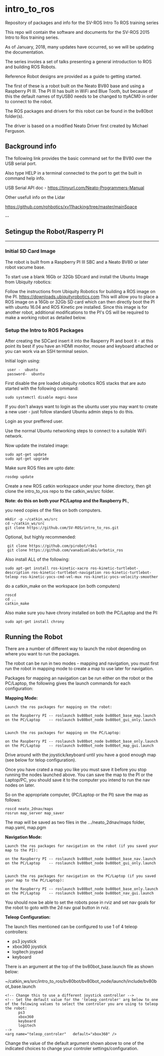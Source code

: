 # intro_to_ros
Repository of packages and info for the SV-ROS Intro To ROS training series

This repo will contain the software and documents for the SV-ROS 2015 Intro to Ros training series.

As of January, 2018, many updates have occurred, so we will be updating the documentation.

The series involes a set of talks presenting a general introduction to ROS and building ROS Robots.

Reference Robot designs are provided as a guide to getting started.

The first of these is a robot built on the Neato BV80 base and using a Raspberry PI III. The PI III has built in WiFi and Blue Tooth, but because of this the default names of ttyUSB0  needs to be changed to ttyACM0 in order to connect to the robot.

The ROS packages and drivers for this robot can be found in the bv80bot folder(s).

The driver is based on a modified Neato Driver first created by Michael Ferguson.


## Background info
The following link provides the basic command set for the BV80 over the USB serial port.

Also type HELP in a terminal connected to the port to get the built in command help info.

USB Serial API doc - https://tinyurl.com/Neato-Programmers-Manual

Other usefull info on the Lidar

https://github.com/rohbotics/xv11hacking/tree/master/mainSpace

--
## Setingup the Robot/Rasperry PI
-------

### Initial SD Card Image

  The robot is built from a Raspberry PI III SBC and a Neato BV80 or later robot vacume base.
  
  To start use a blank 16Gb or 32Gb SDcard and install the Ubuntu Image from Ubiquity robotics:
  
  Follow the instructions from Ubiquity Robotics for building a ROS image on the PI.
  https://downloads.ubiquityrobotics.com   This will allow you to place a ROS image on a 16Gb or 32Gb SD card which can 
  then directly boot the PI with ubuntu 16.04 and ROS Kinetic pre installed. Since this image is for another robot, 
  additional modifications to the PI's OS will be required to make a working robot as detailed below.
  
 ### Setup the Intro to ROS Packages 
 
After creating the SDCard insert it into the Rasperry PI and boot it - at this point its best if you have an HDMI monitor, mouse and keyboard attached or you can work via an SSH terminal sesion.
 
Initial login using:

     user -  ubuntu      
     password-  ubuntu
     
First disable the pre loaded ubiquity robotics ROS stacks that are auto started with the following command:

```sudo systemctl disable magni-base```

If you don't always want to login as the ubuntu user you may want to create a new user - just follow standard Ubuntu admin steps to do this.

Login as your preffered user.

Use the normal Ubuntu networking steps to connect to a suitable WiFi network.

Now update the instaled image:

   ```
   sudo apt-get update
   sudo apt-get upgrade
   ```
   
Make sure ROS files are upto date:

  ```
  rosdep update
  ```

Create a new ROS catkin workspace under your home directory, then git clone the intro_to_ros repo to the catkin_ws/src folder.
  
  <b>Note: do this on both your PC/Laptop and the Raspberry PI.</b>, 
  
  you need copies of the files on both computers.
  
  ```
  mkdir -p ~/catkin_ws/src
  cd ~/catkin_ws/src
  git clone https://github.com/SV-ROS/intro_to_ros.git
  ```
  Optional, but highly recommended:
  
  ```
   git clone https://github.com/pirobot/rbx1
   git clone https://github.com/vanadiumlabs/arbotix_ros
  ```

  
Also install ALL of the following:
  ```
  sudo apt-get install ros-kinetic-xacro ros-kinetic-turtlebot-description ros-kinetic-turtlebot-navigation ros-kinetic-turtlebot-teleop ros-kinetic-yocs-cmd-vel-mux ros-kinetic-yocs-velocity-smoother
```

  
  do a catkin_make on the workspace (on both computers)
  
  ```
  roscd
  cd ..
  catkin_make
  ```
  
  Also make sure you have chrony installed on both the PC/Laptop and the PI:
  
  ```
  sudo apt-get install chrony
  ```
 ## Running the Robot
 
  There are a number of different way to launch the robot depending on where you want to run the packages.
  
  The robot can be run in two modes - mapping and navigation, you must first run the robot in mapping mode to create a   map to use later for navigation.
  
  
  Packages for mapping an navigation can be run either on the robot or the PC/Laptop, the following gives the launch     commands for each configuration:
  
  <b>Mapping Mode:</b>
  
    Launch the ros packages for mapping on the robot:
    
    on the Raspberry PI -- roslaunch bv80bot_node bv80bot_base_map.launch
    on the PC/Laptop    -- roslaunch bv80bot_node bv80bot_gui_only.launch
    
    
    Launch the ros packages for mapping on the PC/Laptop:
    
    on the Raspberry PI -- roslaunch bv80bot_node bv80bot_base_only.launch
    on the PC/Laptop    -- roslaunch bv80bot_node bv80bot_map_gui.launch
    
Drive around with the joystick/keyboard until you have a good enough map (see below for telop configuration).

Once you have crated a map you like you must save it before you stop running the nodes launched above.
You can save the map to the PI or the Laptop/PC, you should save it to the computer you intend to run the nav nodes on later.

So on the appropriate computer, (PC/Laptop or the PI) save the map as follows:
```
roscd neato_2dnav/maps
rosrun map_server map_saver
```
The map will be saved as two files in the .../neato_2dnav/maps folder, map.yaml, map.pgm


  <b>Navigation Mode:</b>
  
    Launch the ros packages for navigation on the robot (if you saved your map to the PI):
    
    on the Raspberry PI -- roslaunch bv80bot_node bv80bot_base_nav.launch
    on the PC/Laptop    -- roslaunch bv80bot_node bv80bot_gui_only.launch
    
    
    Launch the ros packages for navigation on the PC/Laptop (if you saved your map to the PC/Laptop):
    
    on the Raspberry PI -- roslaunch bv80bot_node bv80bot_base_only.launch
    on the PC/Laptop    -- roslaunch bv80bot_node bv80bot_nav_gui.launch
    
  You should now be able to set the robots pose in rviz and set nav goals for the robot to goto with the 2d nav goal button in rviz.
    
    
  <b>Teleop Configuration:</b>
  
  The launch files mentioned can be configured to use 1 of 4 teleop controllers:
  - ps3 joystick
  - xbox360 joystick
  - logitech joypad
  - keyboard

  There is an argument at the top of the bv80bot_base.launch file as shown below:

  ~/catkin_ws/src/intro_to_ros/bv80bot/bv80bot_node/launch/include/bv80bot_base.launch
  ```
  <!-- Change this to use a different joystick controller -->
  <!-- Set the default value for the 'teleop_controler' arg below to one of the folowing values to select the controler you are using to teleop the robot:
        ps3
        xbox360
        keyboard
        logitech
  -->
  <arg name="teleop_controler"   default="xbox360" />
  ```
  
  Change the value of the default argument shown above to one of the indicated choices to change your controler settings/configuration.
  
    
  
  
  
